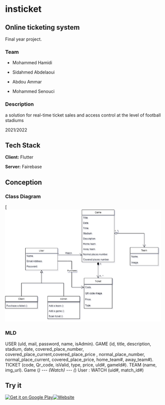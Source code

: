 # insticket
## Online ticketing system
Final year project.

### Team

- Mohammed Hamidi

- Sidahmed Abdelaoui

- Abdou Ammar

- Mohammed Senouci

### Description

a solution for real-time ticket sales and access control at the level of football stadiums

2021/2022


## Tech Stack

**Client:** Flutter

**Server:** Fairebase

## Conception

### Class Diagram
[![image.png](assets/images/classDiagram.drawio.png)

### MLD
USER (uId, mail, password, name, isAdmin).
GAME (id, title, description, stadium, date, covered_place_number,
covered_place_current,covered_place_price , normal_place_number, normal_place_current,
covered_place_price, home_team#, away_team#).
TICKET (code, Qr_code, isValid, type, price, uId#, gameId#).
TEAM (name, img_url).
Game (*) --- (Watch) --- (*) User :
WATCH (uid#, match_id#)

## Try it

[![Get it on Google Play](https://insticket.netlify.app/image/l3/google-play.png)](https://play.google.com/store/apps/details?id=com.team4.insticket)[![Website](https://insticket.netlify.app/image/l3/web-app.png)](https://web-insticket.netlify.app)
